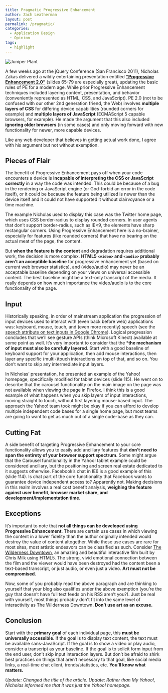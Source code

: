 ```yaml
---
title: Pragmatic Progressive Enhancement
author: Zach Leatherman
layout: post
permalink: /pragmatic/
categories:
  - Application Design
  - Opinion
tags:
  - highlight
---
```


![][1]

 [1]: /web/wp-content/uploads/2011/05/juniper.jpg "Juniper Plant"

A few weeks ago at the jQuery Conference (San Francisco 2011), Nicholas Zakas delivered a wildly entertaining presentation entitled **[“Progressive Enhancement 2.0”][2]** (slides 65-79 are especially great), updating the basic rules of PE for a modern age. While prior Progressive Enhancement techniques included layering content, presentation, and behavior (conveniently represented as HTML, CSS, and JavaScript). PE 2.0 (not to be confused with our other 2nd generation friend, the Web) involves **multiple layers of CSS** for differing device capabilities (rounded corners for example) and **multiple layers of JavaScript** (ECMAScript 5 capable browsers, for example). He made the argument that this also included **ignoring older browsers** (in some cases) and only moving forward with new functionality for newer, more capable devices.

 [2]: http://www.slideshare.net/nzakas/progressive-enhancement-20

Like any web developer that believes in getting actual work done, I agree with his argument but not without exemption.

## Pieces of Flair

The benefit of Progressive Enhancement pays off when your code encounters a device is **incapable of interpreting the CSS or JavaScript correctly** in a way the code was intended. This could be because of a bug in the rendering or JavaScript engine (or God-forbid an error in the code itself), or it could be because the feature being utilized is newer than the device itself and it could not have supported it without clairvoyance or a time machine.

The example Nicholas used to display this case was the Twitter home page, which uses CSS border-radius to display rounded corners. In user agents that don’t support border-radius, such as IE&lt;9, the elements have sharp rectangular corners. Using Progressive Enhancement here is a no-brainer, especially for features (like rounded corners) that have no bearing on the actual meat of the page, the content.

But **when the feature is the content** and degradation requires additional work, the decision is more complex. **HTML5 `<video>` and `<audio>` probably aren’t an acceptible baseline** for progressive enhancement yet (based on current web browser statistics), and (video/audio) may never be an acceptable baseline depending on your views on universal accessible content. The best baseline might be a text-only transcript of the media. It really depends on how much importance the video/audio is to the core functionality of the page.

## Input

Historically speaking, in order of mainstream application the progression of input devices used to interact with (even back before web) applications was: keyboard, mouse, touch, and (even more recently) speech (see the [speech attribute on text inputs in Google Chrome][speech]). Logical progression concludes that we’ll see gesture APIs (think Microsoft Kinect) available at some point as well. It’s very important to consider that the ***the mechanism of input must also be carefully layered**. Start with a good baseline of keyboard support for your application, then add mouse interactions, then layer any specific (multi-)touch interactions on top of that, and so on. You don’t want to skip any intermediate input layers.

 [speech]: http://nooshu.com/experimenting-with-webkit-form-speech-input

In Nicholas’ presentation, he presented an example of the Yahoo! homepage, specifically modified for tablet devices (slide 115). He went on to describe that the carousel functionality on the main image on the page was not available when viewing the page in Firefox. I think this is a good example of what happens when you skip layers of input interactions, moving straight to touch, without first layering mouse-based input. The approach the Yahoo! team took might be okay if you can afford to develop multiple independent code bases for a single home page, but most teams are going to want to get as much out of a single code-base as they can.

## Cutting Fat

A side benefit of targeting Progressive Enhancement to your core functionality allows you to easily add ancillary features that **don’t need to span the entirety of your browser support spectrum**. Some might argue that the Carousel functionality in the Yahoo! tablet example could be considered ancillary, but the positioning and screen real estate dedicated to it suggests otherwise. Facebook’s chat in IE6 is a good example of this (slide 114). Is chat part of the core functionality that Facebook wants to guarantee device independent access to? Apparently not. Making decisions in this realm involves a real cost benefit analysis, **weighing the feature against user benefit, browser market share, and development/implementation time**.

## Exceptions

It’s important to note that **not all things can be developed using Progressive Enhancement**. There are certain use cases in which viewing the content in a lower fidelity than the author originally intended would destroy the value of content altogether. While these use cases are rare for most sites, most artistic endeavors can be classified as such. Consider [The Wilderness Downtown][twd], an amazing and beautiful interactive film built by Chris Milk using HTML5. The strong, vivid emotional connection between the film and the viewer would have been destroyed had the content been a text-based transcript, or just audio, or even just a video. **Art must not be compromised**.

 [twd]: http://www.thewildernessdowntown.com/

Now, some of you probably read the above paragraph and are thinking to yourself that your blog also qualifies under the above exemption (you’re the guy that doesn’t have full text feeds on his RSS aren’t you?). Just be real with yourself, most things probably don’t fit into the same level of interactivity as The Wilderness Downtown. **Don’t use art as an excuse.**

## Conclusion

Start with the **primary goal** of each individual page, this **must be universally accessible**. If the goal is to display text content, the text must be available sans-JavaScript. If the goal is to show a video or play audio, consider a transcript as your baseline. If the goal is to solicit form input from the end user, don’t skip input interaction layers. But don’t be afraid to shirk best practices on things that aren’t necessary to that goal, like social media links, a real-time chat client, trends/statistics, etc. **You’ll know what matters.**

*Update: Changed the title of the article.*
*Update: Rather than My Yahoo!, Nicholas informed me that it was just the Yahoo! homepage.*
